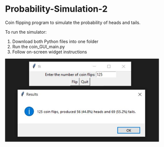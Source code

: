 # Probability-Simulation-2

Coin flipping program to simulate the probability of heads and tails.

To run the simulator:
1. Download both Python files into one folder
2. Run the coin_GUI_main.py
3. Follow on-screen widget instructions

![](images/coin1.JPG)
